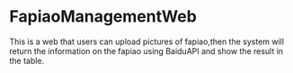 # FapiaoManagementWeb
This is a web that users can upload pictures of fapiao,then the system will return the information on the fapiao using BaiduAPI and show the result in the table.
